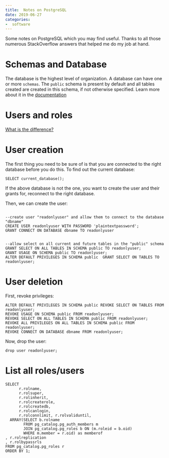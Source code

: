 ```yaml
---
title:  Notes on PostgreSQL
date: 2019-06-27
categories:
-  software
---
```


Some notes on PostgreSQL which you may find useful. Thanks to all those numerous StackOverflow answers
that helped me do my job at hand.

# Schemas and Database

The database is the highest level of organization. A database can have one or more `schemas`. The `public`
schema is present by default and all tables created are created in this schema, if not otherwise specified.
Learn more about it in the [documentation](https://www.postgresql.org/docs/8.1/ddl-schemas.html)

# Users and roles

[What is the difference?](https://stackoverflow.com/questions/27709456/what-is-the-difference-between-a-user-and-a-role)

# User creation

The first thing you need to be sure of is that you are connected to the right database before you do this.
To find out the current database:

```
SELECT current_database();
```

If the above database is not the one, you want to create the user and their grants for, reconnect
to the right database.

Then, we can create the user:

```

--create user "readonlyuser" and allow them to connect to the database "dbname"
CREATE USER readonlyuser WITH PASSWORD 'plaintextpassword';
GRANT CONNECT ON DATABASE dbname TO readonlyuser


--allow select on all current and future tables in the "public" schema
GRANT SELECT ON ALL TABLES IN SCHEMA public TO readonlyuser;
GRANT USAGE ON SCHEMA public TO readonlyuser;
ALTER DEFAULT PRIVILEGES IN SCHEMA public  GRANT SELECT ON TABLES TO readonlyuser;

```

# User deletion

First, revoke privileges:

```
ALTER DEFAULT PRIVILEGES IN SCHEMA public REVOKE SELECT ON TABLES FROM readonlyuser;
REVOKE USAGE ON SCHEMA public FROM readonlyuser;
REVOKE SELECT ON ALL TABLES IN SCHEMA public FROM readonlyuser;
REVOKE ALL PRIVILEGES ON ALL TABLES IN SCHEMA public FROM readonlyuser;
REVOKE CONNECT ON DATABASE dbname FROM readonlyuser;
```

Now, drop the user:

```
drop user readonlyuser;
```

# List all roles/users

```
SELECT
      r.rolname,
      r.rolsuper,
      r.rolinherit,
      r.rolcreaterole,
      r.rolcreatedb,
      r.rolcanlogin,
      r.rolconnlimit, r.rolvaliduntil,
  ARRAY(SELECT b.rolname
        FROM pg_catalog.pg_auth_members m
        JOIN pg_catalog.pg_roles b ON (m.roleid = b.oid)
        WHERE m.member = r.oid) as memberof
, r.rolreplication
, r.rolbypassrls
FROM pg_catalog.pg_roles r
ORDER BY 1;
```
